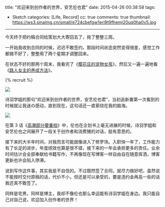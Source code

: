 title: "欢迎来到创作者的世界，安艺伦也君"
date: 2015-04-26 00:38:58
tags:
  - Sketch
categories: [Life, Record]
cc: true
comments: true
thumbnail: https://ws3.sinaimg.cn/small/e724cbefgw1eri9t9fhemj20uq0ha0v5.jpg
---


今天终于把约稿合同给策划大大寄回去了，拖了整整三周。

一开始我收到合同的时候，迟迟不敢签约。那段时间状态突然变得很差，感觉工作都做不好了，整整用了两个星期才调整回来。

在状态不好的那两个周末，我看完了《[樱花庄的宠物女孩][1]》，然后又一遍一遍地看《[路人女主的养成方法][2]》。

<!-- more --><!-- indicate-the-source -->

{% recruit %}

![](https://ws3.sinaimg.cn/large/e724cbefgw1eri9t9fhemj20uq0ha0v5.jpg)

诗羽学姐的那句“欢迎来到创作者的世界，安艺伦也君”，当初追新番第一次看到的时候就让我迷の感动，直到现在，这句话还一直萦绕在我的脑海。

![](https://ws2.sinaimg.cn/large/e724cbefgw1eri9tnbghcj20uq0hadhl.jpg)

在第 3 话《[高潮部分要重拍][3]》中，伦也在企划书上毫无进展的时候，诗羽学姐和安艺伦也之间展开了一段关于创作者和消费猪的对话，挺有意思的。

<!-- 
> 诗羽：那么，现在的进展如何  
> 伦也：呃　那个...不 还完全没有进展  
> 诗羽：我还以为你会很没出息地找借口，想不到挺痛快的嘛  
> 伦也：我最近已经体会到那样做对同行是没用的了  
> 诗羽：用不着勉强自己啊  
> 伦也：诗羽学姐  
> 诗羽：即使此刻放弃，等待你的也只是和过去一样的作为消费猪的日常生活啊，我想那对伦理君来说，绝不是痛苦的日子吧  
> 伦也：虽然是这样没错...不过 被人当面说是消费猪，总觉的有点不爽  
> 诗羽：而且创作者也许表面上看上去光鲜亮丽，但遇到的也不全是好事哦  
> 伦也：是吗  
> 诗羽：截稿日期逼得紧，竞争也很激烈，不知道自己的才能何时会枯竭  
> 伦也：我可不想听如今风头正盛的年轻作家说这种丧气话啊  
> 诗羽：最麻烦的就是喷子，评价高的话就讥讽说是秘密营销，销量不好的话就嘲笑说是风头已过，对攻击作出反应的话又会叫嚣说这是借口，是自我正当化，既然如此什么都不回应的话，又会说没有尽到说明责任，那群垃圾臭虫被肃清调就好了  
> 伦也：诗羽学姐，冷静点  
> 诗羽：所以说伦理君，你只要像以前一样，消费我的作品就...
 -->

接下来的大半年时间，对我而言可能就像进入了修罗场。入职快一年了，工作能力有了长足的进步，年度绩效也算是很不错，接下来的一年会承担更多的责任。业余时间估计会全部奉献给书籍写作，不再像现在写博客一样自由自在随意挥洒，博客更新也许会陷入停滞。

说到写作这件事，其实我是不自信的。不过既然签了合同，就尽力做好吧，虽然说不能按时交付原稿的话，代价不小，但还是可以承受的，要是违约金再高一些的话我还真不敢签了。

同样是宅男，同样是博主，我却不像伦也那么幸运能有诗羽学姐在身边。我只能自己对自己说，欢迎加入创作者的世界！


[1]: http://www.bilibili.com/sp/樱花庄的宠物女孩
[2]: http://www.bilibili.com/sp/路人女主的养成方法
[3]: http://www.bilibili.com/video/av1938297/
